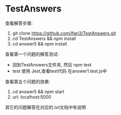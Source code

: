 # TestAnswers

查看解答步骤:
1) git clone https://github.com/lfan3/TestAnswers.git
2) cd TestAnswers && npm install
3) cd answer5 && npm install

查看第一个问题的解答测试:
* 回到TestAnswers文件夹, 然后 npm test
* test 使用 Jest,查看test代码 在answer1.test.js中

查看第五个问题的效果:
1) cd answer5 && npm start
2) url: localhost:5000

其它的问题解答在对应的.txt文档中有说明
